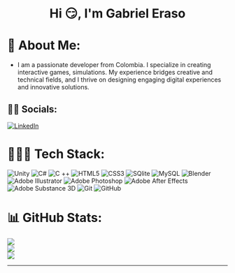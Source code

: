 <h1 align="center">Hi 😏, I'm Gabriel Eraso</h1>


# 🤨 About Me:
- I am a passionate developer from Colombia. I specialize in creating interactive games, simulations. My experience bridges creative and technical fields, and I thrive on designing engaging digital experiences and innovative solutions. 


## 🤝🏻 Socials:
[![LinkedIn](https://img.shields.io/badge/LinkedIn-%230077B5.svg?logo=linkedin&logoColor=white)](https://www.linkedin.com/in/jgabrielea/) 

# 👩🏻‍💻 Tech Stack:
![Unity](https://img.shields.io/badge/unity-%23000000.svg?style=for-the-badge&logo=unity&logoColor=white) ![C#](https://img.shields.io/badge/c%23-%23239120.svg?style=for-the-badge&logo=csharp&logoColor=white) ![C ++](https://img.shields.io/badge/C%2B%2B-%2300599C?style=for-the-badge&logo=cplusplus&logoSize=auto) ![HTML5](https://img.shields.io/badge/html5-%23E34F26.svg?style=for-the-badge&logo=html5&logoColor=white) ![CSS3](https://img.shields.io/badge/css3-%231572B6.svg?style=for-the-badge&logo=css3&logoColor=white) ![SQlite](https://img.shields.io/badge/Sqlite-%23003B57?style=for-the-badge&logo=sqlite&logoSize=auto
) ![MySQL](https://img.shields.io/badge/mysql-4479A1.svg?style=for-the-badge&logo=mysql&logoColor=white) ![Blender](https://img.shields.io/badge/blender-%23F5792A.svg?style=for-the-badge&logo=blender&logoColor=white) ![Adobe Illustrator](https://img.shields.io/badge/adobe%20illustrator-%23FF9A00.svg?style=for-the-badge&logo=adobe%20illustrator&logoColor=white) ![Adobe Photoshop](https://img.shields.io/badge/adobe%20photoshop-%2331A8FF.svg?style=for-the-badge&logo=adobe%20photoshop&logoColor=white) ![Adobe After Effects](https://img.shields.io/badge/Adobe%20After%20Effects-9999FF.svg?style=for-the-badge&logo=Adobe%20After%20Effects&logoColor=white) ![Adobe Substance 3D](https://img.shields.io/badge/Adobe%20Substance%203D-%231B2601?style=for-the-badge&logo=Adobe&logoSize=auto
) ![Git](https://img.shields.io/badge/git-%23F05033.svg?style=for-the-badge&logo=git&logoColor=white) ![GitHub](https://img.shields.io/badge/github-%23121011.svg?style=for-the-badge&logo=github&logoColor=white) 
# 📊 GitHub Stats:
![](https://github-readme-stats.vercel.app/api?username=GaboEA&theme=catppuccin_mocha&hide_border=false&include_all_commits=true&count_private=false)<br/>
![](https://github-readme-streak-stats.herokuapp.com/?user=GaboEA&theme=catppuccin_mocha&hide_border=false)<br/>
![](https://github-readme-stats.vercel.app/api/top-langs/?username=GaboEA&theme=catppuccin_mocha&hide_border=false&include_all_commits=true&count_private=false&layout=compact)

---

<!--
**GaboEA/GaboEA** is a ✨ _special_ ✨ repository because its `README.md` (this file) appears on your GitHub profile.

Here are some ideas to get you started:

- 🔭 I’m currently working on ...
- 🌱 I’m currently learning ...
- 👯 I’m looking to collaborate on ...
- 🤔 I’m looking for help with ...
- 💬 Ask me about ...
- 📫 How to reach me: ...
- 😄 Pronouns: ...
- ⚡ Fun fact: ...
-->
